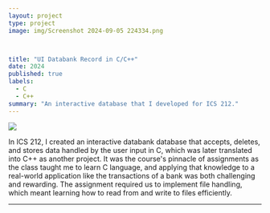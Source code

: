 ```yaml
---
layout: project
type: project
image: img/Screenshot 2024-09-05 224334.png



title: "UI Databank Record in C/C++"
date: 2024
published: true
labels:
  - C
  - C++
summary: "An interactive database that I developed for ICS 212."
---
```


<img class="img-fluid" src="(Screenshot 2024-09-10 092426.png)">

In ICS 212, I created an interactive databank database that accepts, deletes, and stores data handled by the user input in C, which was later translated into C++ as another project. It was the course's pinnacle of assignments as the class taught me to learn C language, and applying that knowledge to a real-world application like the transactions of a bank was both challenging and rewarding. The assignment required us to implement file handling, which meant learning how to read from and write to files efficiently.



<hr>


